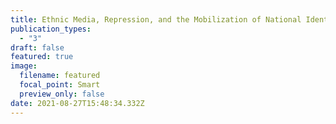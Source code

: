 ```yaml
---
title: Ethnic Media, Repression, and the Mobilization of National Identity (2021)
publication_types:
  - "3"
draft: false
featured: true
image:
  filename: featured
  focal_point: Smart
  preview_only: false
date: 2021-08-27T15:48:34.332Z
---
```


